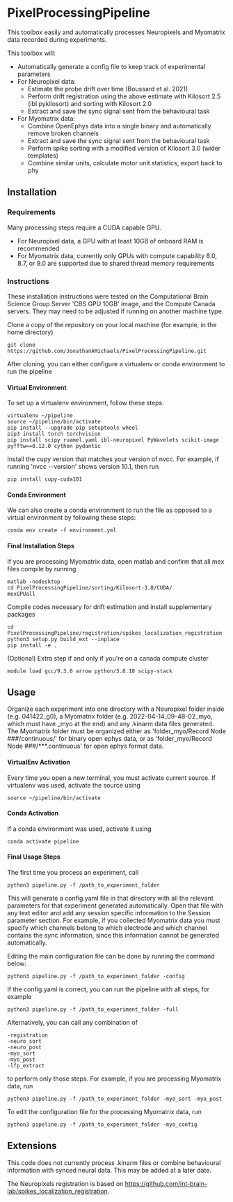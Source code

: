 # PixelProcessingPipeline
This toolbox easily and automatically processes Neuropixels and Myomatrix data recorded during experiments.

This toolbox will:
- Automatically generate a config file to keep track of experimental parameters
- For Neuropixel data:
  - Estimate the probe drift over time (Boussard et al. 2021)
  - Perform drift registration using the above estimate with Kilosort 2.5 (ibl pykilosort) and sorting with Kilosort 2.0 
  - Extract and save the sync signal sent from the behavioural task
- For Myomatrix data:
  - Combine OpenEphys data into a single binary and automatically remove broken channels
  - Extract and save the sync signal sent from the behavioural task
  - Perform spike sorting with a modified version of Kilosort 3.0 (wider templates)
  - Combine similar units, calculate motor unit statistics, export back to phy

## Installation
### Requirements
Many processing steps require a CUDA capable GPU.
  - For Neuropixel data, a GPU with at least 10GB of onboard RAM is recommended
  - For Myomatrix data, currently only GPUs with compute capability 8.0, 8.7, or 9.0 are supported due to shared thread memory requirements

### Instructions
These installation instructions were tested on the Computational Brain Science Group Server 'CBS GPU 10GB' image, and the Compute Canada servers. They may need to be adjusted if running on another machine type.

Clone a copy of the repository on your local machine (for example, in the home directory)

    git clone https://github.com/JonathanAMichaels/PixelProcessingPipeline.git
    
After cloning, you can either configure a virtualenv or conda environment to run the pipeline

#### Virtual Environment
To set up a virtualenv environment, follow these steps:

    virtualenv ~/pipeline
    source ~/pipeline/bin/activate
    pip install --upgrade pip setuptools wheel
    pip3 install torch torchvision
    pip install scipy ruamel.yaml ibl-neuropixel PyWavelets scikit-image pyfftw==0.12.0 cython pydantic

Install the cupy version that matches your version of nvcc. For example, if running 'nvcc --version'
shows version 10.1, then run

    pip install cupy-cuda101
    
#### Conda Environment
We can also create a conda environment to run the file as opposed to a virtual environment by following these steps:

    conda env create -f environment.yml

#### Final Installation Steps
If you are processing Myomatrix data, open matlab and confirm that all mex files compile by running
    
    matlab -nodesktop
    cd PixelProcessingPipeline/sorting/Kilosort-3.0/CUDA/
    mexGPUall

Compile codes necessary for drift estimation and install supplementary packages

    cd PixelProcessingPipeline/registration/spikes_localization_registration
    python3 setup.py build_ext --inplace
    pip install -e .

(Optional) Extra step if and only if you're on a canada compute cluster

    module load gcc/9.3.0 arrow python/3.8.10 scipy-stack

## Usage
Organize each experiment into one directory with a Neuropixel folder inside (e.g. 041422_g0), a Myomatrix folder (e.g. 2022-04-14_09-48-02_myo, which must have _myo at the end) and any .kinarm data files generated.
The Myomatrix folder must be organized either as 'folder_myo/Record Node ###/continuous/' for binary open ephys data,
or as 'folder_myo/Record Node ###/***.continuous' for open ephys format data.

#### VirtualEnv Activation
Every time you open a new terminal, you must activate current source. If virtualenv was used, activate the source using

    source ~/pipeline/bin/activate

#### Conda Activation
If a conda environment was used, activate it using

    conda activate pipeline

#### Final Usage Steps
The first time you process an experiment, call

    python3 pipeline.py -f /path_to_experiment_folder

This will generate a config.yaml file in that directory with all the relevant parameters for that experiment generated automatically. Open that file with any text editor and add any session specific information to the Session parameter section. For example, if you collected Myomatrix data you must specify which channels belong to which electrode and which channel contains the sync information, since this information cannot be generated automatically.

Editing the main configuration file can be done by running the command below:
    
    python3 pipeline.py -f /path_to_experiment_folder -config

If the config.yaml is correct, you can run the pipeline with all steps, for example

    python3 pipeline.py -f /path_to_experiment_folder -full

Alternatively, you can call any combination of

    -registration
    -neuro_sort
    -neuro_post
    -myo_sort
    -myo_post
    -lfp_extract

to perform only those steps. For example, if you are processing Myomatrix data, run

    python3 pipeline.py -f /path_to_experiment_folder -myo_sort -myo_post

To edit the configuration file for the processing Myomatrix data, run

    python3 pipeline.py -f /path_to_experiment_folder -myo_config
## Extensions

This code does not currently process .kinarm files or combine behavioural information with synced neural data. This may be added at a later date.

The Neuropixels registration is based on https://github.com/int-brain-lab/spikes_localization_registration.
